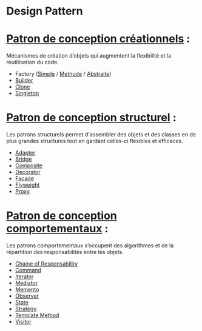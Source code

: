 # Design Pattern
# [Patron de conception créationnels](./Patron-de-conception/Patron-de-conception-creationnels.md) :

Mécanismes de création d’objets qui augmentent la flexibilité et la réutilisation du code.
 * Factory ([Simple](./Patron-de-conception/Patron-de-conception-creationnels.md/#factory-simple) / [Methode](./Patron-de-conception/Patron-de-conception-creationnels.md/#factory-methode) / [Abstraite](./Patron-de-conception/Patron-de-conception-creationnels.md/#factory-abstraite))
 * [Builder](./Patron-de-conception/Patron-de-conception-creationnels.md/#builder)
 * [Clone](./Patron-de-conception/Patron-de-conception-creationnels.md/#clone)
 * [Singleton](./Patron-de-conception/Patron-de-conception-creationnels.md/#singleton)

# [Patron de conception structurel](./Patron-de-conception/Patron-de-conception-structurels.md) :
Les patrons structurels permet d'assembler des objets et des classes en de plus grandes structures tout en gardant celles-ci flexibles et efficaces.
 * [Adapter](./Patron-de-conception/Patron-de-conception-structurels.md/#adapter)
 * [Bridge](./Patron-de-conception/Patron-de-conception-structurels.md/#bridge)
 * [Composite](./Patron-de-conception/Patron-de-conception-structurels.md/#composite)
 * [Decorator](./Patron-de-conception/Patron-de-conception-structurels.md/#decorator)
 * [Facade](./Patron-de-conception/Patron-de-conception-structurels.md/#facade)
 * [Flyweight](./Patron-de-conception/Patron-de-conception-structurels.md/#flyweight)
 * [Proxy](./Patron-de-conception/Patron-de-conception-structurels.md/#proxy)

# [Patron de conception comportementaux](./Patron-de-conception/Patron-de-conception-comportementaux.md) :
Les patrons comportementaux s’occupent des algorithmes et de la répartition des responsabilités entre les objets.
 * [Chaine of Responsability](./Patron-de-conception/Patron-de-conception-comportementaux.md/#chaine-of-responsability)
 * [Command](./Patron-de-conception/Patron-de-conception-comportementaux.md/#command)
 * [Iterator](./Patron-de-conception/Patron-de-conception-comportementaux.md/#iterator)
 * [Mediator](./Patron-de-conception/Patron-de-conception-comportementaux.md/#mediator)
 * [Memento](./Patron-de-conception/Patron-de-conception-comportementaux.md/#memento)
 * [Observer](./Patron-de-conception/Patron-de-conception-comportementaux.md/#observer)
 * [State](./Patron-de-conception/Patron-de-conception-comportementaux.md/#state)
 * [Strategy](./Patron-de-conception/Patron-de-conception-comportementaux.md/#strategy)
 * [Template Method](./Patron-de-conception/Patron-de-conception-comportementaux.md/#template-method)
 * [Visitor](./Patron-de-conception/Patron-de-conception-comportementaux.md/#visitor)
